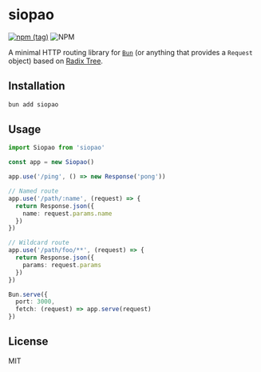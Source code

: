 # siopao

[![npm (tag)](https://img.shields.io/npm/v/siopao?style=flat&colorA=000000&colorB=000000)](https://www.npmjs.com/package/siopao) ![NPM](https://img.shields.io/npm/l/siopao?style=flat&colorA=000000&colorB=000000)

A minimal HTTP routing library for [`Bun`](https://github.com/Jarred-Sumner/bun) (or anything that provides a `Request` object) based on [Radix Tree](https://github.com/unjs/radix3).

## Installation

```bash
bun add siopao
```

## Usage

```ts
import Siopao from 'siopao'

const app = new Siopao()

app.use('/ping', () => new Response('pong'))

// Named route
app.use('/path/:name', (request) => {
  return Response.json({
    name: request.params.name
  })
})

// Wildcard route
app.use('/path/foo/**', (request) => {
  return Response.json({
    params: request.params
  })
})

Bun.serve({
  port: 3000,
  fetch: (request) => app.serve(request)
})
```

## License

MIT
